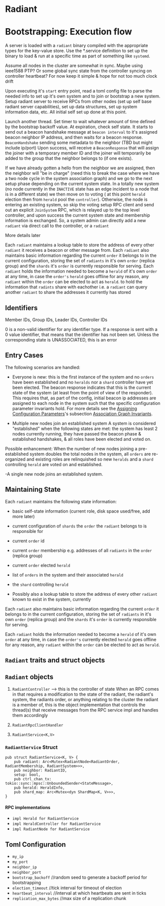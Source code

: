 # Radiant 

# Bootstrapping: Execution flow

A server is loaded with a `radiant` binary compiled with the appropriate types for the key-value store. 
Use the *.service definition to set up the binary to load & run at a specific time as part of something like `systemd`.

Assume all nodes in the cluster are somewhat in sync. Maybe using ieee1588 PTP? Or some global sync state
from the controller syncing on controller heartbeat? For now keep it simple & hope for not too much clock drift 
 
Upon executing it's `start` entry point, read a toml config file to parse the needed info to set up it's own
system and to join or bootstrap a new system. Setup radiant server to receive RPCs from other nodes (set up self
 base radiant server capabilities), set up data structures, set up system information data, etc. All initial 
 self set up done at this point. 

Launch another thread. Set timer to wait whatever amount of time defined by the bootstrap backoff value. 
At expiration, check self state. 
It starts to send out a beacon handshake message at `beacon interval` to it's assigned beacon neighbor IP address, 
and then waits for a 
beacon response. `BeaconHandshake` sending some metadata to the neighbor (TBD but might include ip/port)
Upon success, will receive a `BeaconResponse` that will assign the joiner with a temporary member ID and the
joiner will temporarily be added to the group that the neighbor belongs to (if one exists).

If we have already gotten a hello from the neighbor we are assigned, then
the neighbor will "be in charge" (need this to break the case where we have a two node cycle in the
system association graph) and we go to the next setup phase depending on the current system state. In a totally
new system (no node currently in the `INACTIVE` state has an edge incident to a node that is in a different state)
we then move on to voting ( at this point `herald` election then from `herald` pool the `controller`). Otherwise, 
the node is entering an existing system, so skip the voting setup RPC client and 
send out an explicit `JoinSystem` RPC, which is relayed up to the top level
controller, and upon success the current system state and membership information is exchanged. 
So, a system admin can directly add a new `radiant` via direct call to the controller, or a `radiant` 

More details later

Each `radiant` maintains a lookup table to store the address of every other `radiant` it receives a beacon or
other message from. Each `radiant` also maintains basic information regarding the current `order` it belongs to in
the current configuration, storing the set of `radiants` in it's own `order` (replica group) and the `shards` it's
`order` is currently responsible for serving. Each `radiant` holds the information needed to become a `herald` of
it's own `order` at any time, in case the `order's` `herald` goes offline for any reason, any `radiant` within the `order`
can be elected to act as `herald`. 
to hold the information that `radints` share with eachother i.e. a `radiant` can query another `radiant` to
share the addresses it currently has stored

## Identifiers

Member IDs, Group IDs, Leader IDs, Controller IDs

0 is a non-valid identifier for any identifier type. If a response is sent with a 0 value identifier, that
means that the identifier has not been set. Unless the corresponding state is UNASSOCIATED, this is an error

## Entry Cases

The following scenarios are handled: 

- Everyone is new: this is the first instance of the system and no `orders` have been established and no `heralds` 
nor a `shard` controller have yet been elected. The beacon response indicates that this is the current state of the 
system (at least from the point of view of the responder). 
This requires that, as part of the config, initial beacon ip addresses are assigned to each node in the system
such that the specific configuration parameter invariants hold. For more details see the 
[Assigning Configuration Parameters](#assigning-configuration-parameters)'s
subsection [Association Graph Invariants](#association-graph-invariants).

- Multiple new nodes join an established system 
A system is considered "established" when the following states are met: the system has least 2 nodes currently running,
 they have passed the beacon phase & established handshakes, & all roles have been elected and voted on.

Possible enhancement: When the number of new nodes joining a pre-established system doubles the total nodes in the system,
all `orders` are re-organized and existing roles are relinquished so new `heralds` and a `shard` controlling `herald`
are voted on and established.   
  
-A single new node joins an established system. 

## Maintaining State

Each `radiant` maintains the following state information:
- basic self-state information (current role, disk space used/free, add more later)
- current configuration of `shards` the `order` the `radiant` belongs to is responsible for
- current `order` id
- current `order` membership e.g. addresses of all `radiants` in the `order` (replica group)
- current `order` elected `herald`
- list of `orders` in the system and their associated `herald`
- the `shard` controlling `herald`

- Possibly also a lookup table to store the address of every other `radiant` known to exist in the system, currently

Each `radiant` also maintains basic information regarding the current `order` it belongs to in
the current configuration, storing the set of `radiants` in it's own `order` (replica group) and the `shards` it's
`order` is currently responsible for serving. 

Each `radiant` holds the information needed to become a `herald` of it's own `order` at any time, in case the
 `order's` currently elected `herald` goes offline for any reason, any `radiant` within the `order`
can be elected to act as `herald`. 


## `Radiant` traits and struct objects 

## `Radiant` objects

1. `RadiantController` --> this is the controller of state
When an RPC comes in that requires a modification to the state of the radiant, the radiant's system, the
radiants order, or anything relating to the cluster the radiant is a  member of, this is the 
object implementation that controls the thread(s) that receive messages from the RPC service impl
and handles them accordingly

2. `RadiantRpcClientHandler`
3. `RadiantService<K,V>`

### `RadiantService` Struct

``` 
pub struct RadiantService<K, V> {
    pub radiant: Arc<Mutex<RadiantNode<RadiantOrder, RadiantMembership, RadiantSystem>>>,
    pub neighbor: RadiantID,
    setup: bool,
    pub ctrl_chan_tx: tokio::sync::mpsc::UnboundedSender<StateMessage>,
    pub herald: HeraldInfo,
    pub shard_map: Arc<Mutex<dyn ShardMap<K, V>>>,
}
```

#### RPC implementations
- `impl Herald for RadiantService`
- `impl HeraldController for RadiantService`
- `impl RadiantNode for RadiantService`



## Toml Configuration

- `my_ip`
- `my_port`
- `neighbor_ip`
- `neighbor_port`   
- `bootstrap_backoff`       //random seed to generate a backoff period for bootstrapping
- `election_timeout`        //tick interval for timeout of election
- `heartbeat_interval`     //interval at which heartbeats are sent in ticks
- `replication_max_bytes`  //max size of a replication chunk